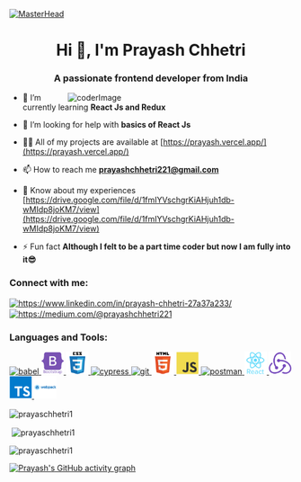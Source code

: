 
[![MasterHead](https://img.freepik.com/free-vector/frontend-developer-typographic-header-website-interface-design-improvement-web-page-programming-coding-testing-it-profession-isolated-flat-vector-illustration_613284-304.jpg?w=1060&t=st=1660765225~exp=1660765825~hmac=65aab9fb8e8a8cb5afe75bcfca126490c31674c4ddff2f08db2cb8fc5f438b5d)](https://prayash.vercel.app/)
<h1 align="center">Hi 👋, I'm Prayash Chhetri</h1>
<h3 align="center">A passionate frontend developer from India</h3>
<img align="right" src="https://cdn.dribbble.com/users/1162077/screenshots/3848914/programmer.gif" width="400px" " alt="coderImage" />




- 🌱 I’m currently learning **React Js and Redux**

- 🤝 I’m looking for help with **basics of React Js**

- 👨‍💻 All of my projects are available at [https://prayash.vercel.app/](https://prayash.vercel.app/)

- 📫 How to reach me **prayashchhetri221@gmail.com**

- 📄 Know about my experiences [https://drive.google.com/file/d/1fmIYVschgrKiAHjuh1db-wMIdp8joKM7/view](https://drive.google.com/file/d/1fmIYVschgrKiAHjuh1db-wMIdp8joKM7/view)

- ⚡ Fun fact **Although I felt to be a part time coder but now I am fully into it😎**

<h3 align="left">Connect with me:</h3>
<p align="left">
<a href="https://linkedin.com/in/https://www.linkedin.com/in/prayash-chhetri-27a37a233/" target="blank"><img align="center" src="https://raw.githubusercontent.com/rahuldkjain/github-profile-readme-generator/master/src/images/icons/Social/linked-in-alt.svg" alt="https://www.linkedin.com/in/prayash-chhetri-27a37a233/" height="30" width="40" /></a>
<a href="https://medium.com/https://medium.com/@prayashchhetri221" target="blank"><img align="center" src="https://raw.githubusercontent.com/rahuldkjain/github-profile-readme-generator/master/src/images/icons/Social/medium.svg" alt="https://medium.com/@prayashchhetri221" height="30" width="40" /></a>
</p>

<h3 align="left">Languages and Tools:</h3>
<p align="left"> <a href="https://babeljs.io/" target="_blank" rel="noreferrer"> <img src="https://www.vectorlogo.zone/logos/babeljs/babeljs-icon.svg" alt="babel" width="40" height="40"/> </a> <a href="https://getbootstrap.com" target="_blank" rel="noreferrer"> <img src="https://raw.githubusercontent.com/devicons/devicon/master/icons/bootstrap/bootstrap-plain-wordmark.svg" alt="bootstrap" width="40" height="40"/> </a> <a href="https://www.w3schools.com/css/" target="_blank" rel="noreferrer"> <img src="https://raw.githubusercontent.com/devicons/devicon/master/icons/css3/css3-original-wordmark.svg" alt="css3" width="40" height="40"/> </a> <a href="https://www.cypress.io" target="_blank" rel="noreferrer"> <img src="https://raw.githubusercontent.com/simple-icons/simple-icons/6e46ec1fc23b60c8fd0d2f2ff46db82e16dbd75f/icons/cypress.svg" alt="cypress" width="40" height="40"/> </a> <a href="https://git-scm.com/" target="_blank" rel="noreferrer"> <img src="https://www.vectorlogo.zone/logos/git-scm/git-scm-icon.svg" alt="git" width="40" height="40"/> </a> <a href="https://www.w3.org/html/" target="_blank" rel="noreferrer"> <img src="https://raw.githubusercontent.com/devicons/devicon/master/icons/html5/html5-original-wordmark.svg" alt="html5" width="40" height="40"/> </a> <a href="https://developer.mozilla.org/en-US/docs/Web/JavaScript" target="_blank" rel="noreferrer"> <img src="https://raw.githubusercontent.com/devicons/devicon/master/icons/javascript/javascript-original.svg" alt="javascript" width="40" height="40"/> </a> <a href="https://postman.com" target="_blank" rel="noreferrer"> <img src="https://www.vectorlogo.zone/logos/getpostman/getpostman-icon.svg" alt="postman" width="40" height="40"/> </a> <a href="https://reactjs.org/" target="_blank" rel="noreferrer"> <img src="https://raw.githubusercontent.com/devicons/devicon/master/icons/react/react-original-wordmark.svg" alt="react" width="40" height="40"/> </a> <a href="https://redux.js.org" target="_blank" rel="noreferrer"> <img src="https://raw.githubusercontent.com/devicons/devicon/master/icons/redux/redux-original.svg" alt="redux" width="40" height="40"/> </a> <a href="https://www.typescriptlang.org/" target="_blank" rel="noreferrer"> <img src="https://raw.githubusercontent.com/devicons/devicon/master/icons/typescript/typescript-original.svg" alt="typescript" width="40" height="40"/> </a> <a href="https://webpack.js.org" target="_blank" rel="noreferrer"> <img src="https://raw.githubusercontent.com/devicons/devicon/d00d0969292a6569d45b06d3f350f463a0107b0d/icons/webpack/webpack-original-wordmark.svg" alt="webpack" width="40" height="40"/> </a> </p>

<p><img align="center" src="https://github-readme-stats.vercel.app/api/top-langs?username=prayaschhetri1&show_icons=true&locale=en&layout=compact" alt="prayaschhetri1" /></p>



<p>&nbsp;<img align="center" src="https://github-readme-stats.vercel.app/api?username=prayaschhetri1&show_icons=true&locale=en" alt="prayaschhetri1" /></p>

<p><img align="center" src="https://github-readme-streak-stats.herokuapp.com/?user=prayaschhetri1&" alt="prayaschhetri1" /></p>

[![Prayash's GitHub activity graph](https://activity-graph.herokuapp.com/graph?username=prayaschhetri1&&theme=xcode)](https://github.com/prayaschhetri1)
